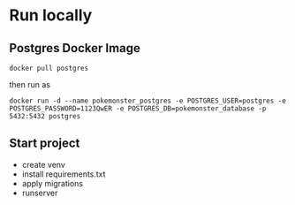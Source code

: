 # Run locally

## Postgres Docker Image
```
docker pull postgres
```
then run as
```
docker run -d --name pokemonster_postgres -e POSTGRES_USER=postgres -e POSTGRES_PASSWORD=1123QwER -e POSTGRES_DB=pokemonster_database -p 5432:5432 postgres
```

## Start project
- create venv
- install requirements.txt
- apply migrations
- runserver
